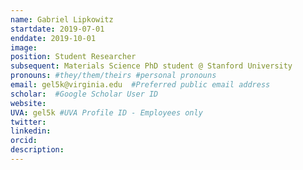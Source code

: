 ```yaml
---
name: Gabriel Lipkowitz
startdate: 2019-07-01
enddate: 2019-10-01
image:
position: Student Researcher
subsequent: Materials Science PhD student @ Stanford University
pronouns: #they/them/theirs #personal pronouns
email: gel5k@virginia.edu  #Preferred public email address
scholar:  #Google Scholar User ID
website:
UVA: gel5k #UVA Profile ID - Employees only
twitter:
linkedin:
orcid:
description:
---
```

